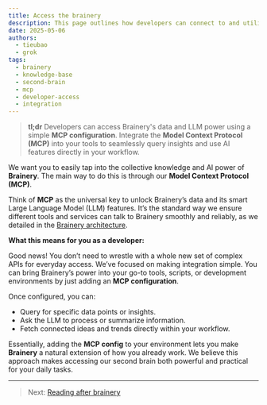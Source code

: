 ```yaml
---
title: Access the brainery
description: This page outlines how developers can connect to and utilize Brainery's extensive knowledge base and AI-driven capabilities. By integrating a straightforward MCP configuration, you can seamlessly access powerful insights directly within your existing development tools and workflows.
date: 2025-05-06
authors:
  - tieubao
  - grok
tags:
  - brainery
  - knowledge-base
  - second-brain
  - mcp
  - developer-access
  - integration
---
```


> **tl;dr** Developers can access Brainery's data and LLM power using a simple **MCP configuration**. Integrate the **Model Context Protocol (MCP)** into your tools to seamlessly query insights and use AI features directly in your workflow.

We want you to easily tap into the collective knowledge and AI power of **Brainery**. The main way to do this is through our **Model Context Protocol (MCP)**.

Think of **MCP** as the universal key to unlock Brainery’s data and its smart Large Language Model (LLM) features. It’s the standard way we ensure different tools and services can talk to Brainery smoothly and reliably, as we detailed in the [Brainery architecture](architecture.md).

**What this means for you as a developer:**

Good news! You don’t need to wrestle with a whole new set of complex APIs for everyday access. We’ve focused on making integration simple. You can bring Brainery’s power into your go-to tools, scripts, or development environments by just adding an **MCP configuration**.

Once configured, you can:

* Query for specific data points or insights.
* Ask the LLM to process or summarize information.
* Fetch connected ideas and trends directly within your workflow.

Essentially, adding the **MCP config** to your environment lets you make **Brainery** a natural extension of how you already work. We believe this approach makes accessing our second brain both powerful and practical for your daily tasks.

---

> Next: [Reading after brainery](reading.md)
